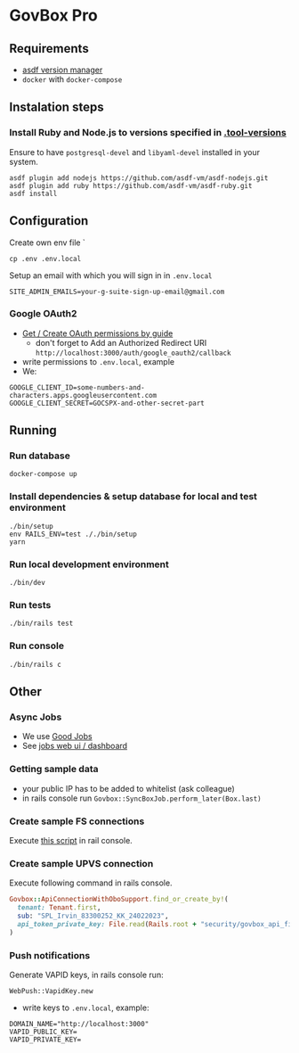 # GovBox Pro

## Requirements

- [asdf version manager](https://asdf-vm.com/)
- `docker` with `docker-compose`

## Instalation steps

### Install Ruby and Node.js to versions specified in [.tool-versions](.tool-versions)

Ensure to have `postgresql-devel` and `libyaml-devel` installed in your system.

```console
asdf plugin add nodejs https://github.com/asdf-vm/asdf-nodejs.git
asdf plugin add ruby https://github.com/asdf-vm/asdf-ruby.git
asdf install
```

## Configuration

Create own env file `

```console
cp .env .env.local
```

Setup an email with which you will sign in in `.env.local`

```dotenv
SITE_ADMIN_EMAILS=your-g-suite-sign-up-email@gmail.com
```

### Google OAuth2

- [Get / Create OAuth permissions by guide](https://medium.com/@jenn.leigh.hansen/google-oauth2-for-rails-ba1bcfd1b863)
  - don't forget to Add an Authorized Redirect URI `http://localhost:3000/auth/google_oauth2/callback`
- write permissions to `.env.local`, example
- We:

```dotenv
GOOGLE_CLIENT_ID=some-numbers-and-characters.apps.googleusercontent.com
GOOGLE_CLIENT_SECRET=GOCSPX-and-other-secret-part
```

## Running

### Run database

```console
docker-compose up
```

### Install dependencies & setup database for local and test environment

```console
./bin/setup
env RAILS_ENV=test ././bin/setup
yarn
```

### Run local development environment

```console
./bin/dev
```

### Run tests

```console
./bin/rails test
```

### Run console

```console
./bin/rails c
```

## Other

### Async Jobs

- We use [Good Jobs](https://github.com/bensheldon/good_job)
- See [jobs web ui / dashboard](http://localhost:3000/good_job)

### Getting sample data
- your public IP has to be added to whitelist (ask colleague)
- in rails console run `Govbox::SyncBoxJob.perform_later(Box.last)`

### Create sample FS connections

Execute [this script](https://gist.github.com/luciajanikova/a9ab34c7d4ca886777d130e34baf1617#file-seed_boxes-rb) in rail console.

### Create sample UPVS connection

Execute following command in rails console.

```rb
Govbox::ApiConnectionWithOboSupport.find_or_create_by!(
  tenant: Tenant.first,
  sub: "SPL_Irvin_83300252_KK_24022023",
  api_token_private_key: File.read(Rails.root + "security/govbox_api_fix.pem")
)
```

### Push notifications
Generate VAPID keys, in rails console run:
```
WebPush::VapidKey.new
```
- write keys to `.env.local`, example:

```dotenv
DOMAIN_NAME="http://localhost:3000"
VAPID_PUBLIC_KEY=
VAPID_PRIVATE_KEY=
```